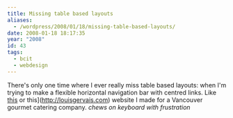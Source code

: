 ```yaml
---
title: Missing table based layouts
aliases:
  - /wordpress/2008/01/18/missing-table-based-layouts/
date: 2008-01-18 18:17:35
year: "2008"
id: 43
tags:
  - bcit
  - webdesign
---
```


There's only one time where I ever really miss table based layouts: when I'm trying to make a flexible horizontal navigation bar with centred links. Like [this](https://www.bcit.ca) or this](http://louisgervais.com) website I made for a Vancouver gourmet catering company. *chews on keyboard with frustration*
